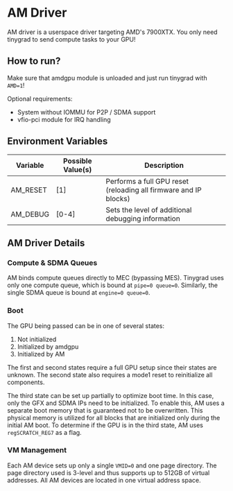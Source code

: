 # AM Driver

AM driver is a userspace driver targeting AMD's 7900XTX. You only need tinygrad to send compute tasks to your GPU!

## How to run?
Make sure that amdgpu module is unloaded and just run tinygrad with `AMD=1`!

Optional requirements:

* System without IOMMU for P2P / SDMA support
* vfio-pci module for IRQ handling

## Environment Variables

| Variable | Possible Value(s) | Description |
|----------|------------------|-------------|
| AM_RESET | [1] | Performs a full GPU reset (reloading all firmware and IP blocks) |
| AM_DEBUG | [0-4] | Sets the level of additional debugging information |

## AM Driver Details

### Compute & SDMA Queues

AM binds compute queues directly to MEC (bypassing MES). Tinygrad uses only one compute queue, which is bound at `pipe=0 queue=0`. Similarly, the single SDMA queue is bound at `engine=0 queue=0`.

### Boot

The GPU being passed can be in one of several states:
1. Not initialized
2. Initialized by amdgpu
3. Initialized by AM

The first and second states require a full GPU setup since their states are unknown. The second state also requires a mode1 reset to reinitialize all components.

The third state can be set up partially to optimize boot time. In this case, only the GFX and SDMA IPs need to be initialized. To enable this, AM uses a separate boot memory that is guaranteed not to be overwritten. This physical memory is utilized for all blocks that are initialized only during the initial AM boot. To determine if the GPU is in the third state, AM uses `regSCRATCH_REG7` as a flag.

### VM Management

Each AM device sets up only a single `VMID=0` and one page directory. The page directory used is 3-level and thus supports up to 512GB of virtual addresses. All AM devices are located in one virtual address space.